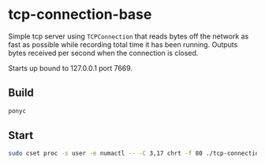 # tcp-connection-base

Simple tcp server using `TCPConnection` that reads bytes off the network as fast as possible while recording total time it has been running. Outputs bytes received per second when the connection is closed.

Starts up bound to 127.0.0.1 port 7669.

## Build

```bash
ponyc
```

## Start

```bash
sudo cset proc -s user -e numactl -- -C 3,17 chrt -f 80 ./tcp-connection-base --ponythreads=1 --ponynoblock --ponypinasio
```
